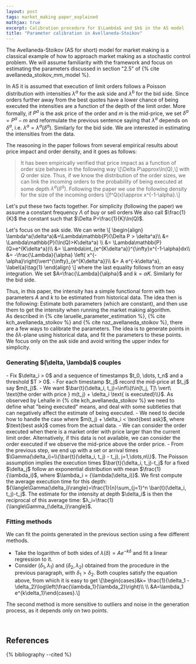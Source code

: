 ```yaml
---
layout: post
tags: market_making paper_explained
mathjax: true
excerpt: Calibration procedure for $\Lambda$ and $k$ in the AS model
title: "Parameter calibration in Avellaneda-Stoikov"
---
```


The Avellaneda-Stoikov (AS for short) model for market making is a classical example of how to approach market making
as a stochastic control problem. We will assume familiarity with the framework and 
focus on estimating the parameters discussed in section "2.5" of {% cite avellaneda_stoikov_mm_model %}.

In AS it is assumed that execution of limit orders follows a Poisson distribution with intensities $\lambda^a$ for the ask side and $\lambda^b$ for the bid side. Since orders further away from the best quotes have a lower chance of being executed the intensities are a function of the depth of the limit order. More formally, if $P^a$ is the ask price of the order and $m$ is the mid-price, we set $\delta^a=P^a-m$ and reformulate the previous sentence saying that $\lambda^a$ depends on $\delta^a$, i.e. $\lambda^a=\lambda^a(\delta^a)$. Similarly for the bid side. We are interested in estimating the intensities from the data. 

The reasoning in the paper follows from several empirical results about price impact and order density, and it goes as follows:

> It has been empirically verified that price impact as a function of order size behaves in the following way
> \\[\Delta P\approx\ln(Q),\\]
> with $Q$ order size. Thus, if we know the distribution of the order sizes, we can link the incoming orders to the probability of being executed at some depth $\lambda^a(\delta^a)$.
> Following the paper we use the following density for the size of the incoming orders
> \\[f^Q(x)\approx x^{-1-\alpha}.\\]

Let's put these two facts together. For simplicity (following the paper) we assume a constant frequency $\Lambda$ of buy or sell orders
We also call $\frac{1}{K}$ the constant such that $\Delta P=\frac{1}{K}\ln(Q)$.

Let's focus on the ask side. We can write 
\\[
    \begin{align}
        \lambda^a(\delta^a)&=\Lambda\mathbb{P}(\Delta P > \delta^a)\\\ 
        &= \Lambda\mathbb{P}(\ln(Q)>K\delta^a) \\\ 
        &= \Lambda\mathbb{P}(Q>e^{K\delta^a})\\\ 
        &= \Lambda\int_{e^{K\delta^a}}^{\infty}x^{-1-\alpha}dx\\\ 
        &= -\frac{\Lambda}{\alpha} \left( x^{-\alpha}\right)\vert^{\infty}_{e^{K\delta^a}}\\\ 
        &= A e^{-k\delta^a}, \label{a}\tag{1}
    \end{align}
\\]
where the last equality follows from an easy integration. We set $A=\frac{\Lambda}{\alpha}$ and $k=\alpha K$. Similarly for the bid side.

Thus, in this paper, the intensity has a simple functional form with two parameters $A$ and $k$ to be estimated from historical data.
The idea then is the following: Estimate both parameters (which are constant), and then use them to get the intensity
when running the market making algorithm.  
As described in {% cite laruelle_parameter_estimation %}, {% cite kch_avellaneda_stoikov %} and {% cite naz_avellaneda_stoikov %},
there are a few ways to calibrate the parameters.
The idea is to generate points in the $\delta\lambda$-plane using historical data, and fit the parameters 
to these points. 
We focus only on the ask side and avoid writing the upper index for simplicity.  

<h3>
    Generating $(\delta, \lambda)$ couples
</h3>
- Fix $\delta_i > 0$ and a sequence of timestamps $t_0, \dots, t_n$ and a threshold $T > 0$.
- For each timestamp $t_j$ record the mid-price at $t_j$ say $m(t_j)$.
- We want $\bar{t}(\delta_i, t_j)=\inf\\{t\in[t_j, T]\ \vert\ \text{the order with price } m(t_j) + \delta_i \text{ is executed}\\}$. As observed by Lehalle in {% cite kch_avellaneda_stoikov %}
  we need to define what "being executed" means, and deal with some subtleties that can negatively affect the estimate of being executed.
  - We need to decide how to handle the case where $m(t_j) + \delta_i < \text{best ask}$, where $\text{best ask}$ comes from the actual data.
  - We can consider the order executed when there is a market order with price larger than the current limit order.
    Alternatively, if this data is not available, we can consider the order executed if we observe the mid-price above the order price.
- From the previous step, we end up with a set or arrival times $\Gamma(\delta_i)=\\{\bar{t}(\delta_i, t_j) - t_j), j=1,\dots,n\\}$.
  The Poisson assumption implies the execution times $\bar{t}(\delta_i, t_j)-t_j$ for a fixed $\delta_j$ 
  follow an exponential distribution with mean $\frac{1}{\lambda_i}$, where $\lambda_i = {\lambda(\delta_i)}$. 
  We first compute the average execution time for this depth: 
  ${\langle\Gamma(\delta_i)\rangle}=\frac{1}{n}\sum_{j=1}^n \bar{t}(\delta_i, t_j)-t_j$. The estimate for the intensity 
  at depth $\delta_i$ is then the reciprocal of this average time: $λ_i=\frac{1}{\langle\Gamma_(\delta_i)\rangle}$.

<h3>
    Fitting methods
</h3>

We can fit the points generated in the previous section using a few different methods.  
- Take the logarithm of both sides of $\lambda(\delta) = A e^{-k\delta}$ and fit a linear regression to it.
- Consider $(\delta_1, \lambda_1)$ and $(\delta_2, \lambda_2)$ obtained from the procedure in the previous paragraph, with $\delta_1 > \delta_2$.
  Both couples satisfy the equation above, from which it is easy to get 
  \\[\begin{cases}&k= \frac{1}{\delta_1 - \delta_2}\log\left(\frac{\lambda_1}{\lambda_2}\right)\\\ \\\ &A=\lambda_1 e^{k\delta_1}\end{cases}.\\]

The second method is more sensitive to outliers and noise in the generation process, as it depends only on two points.

<br>  

## References
{% bibliography --cited %}
